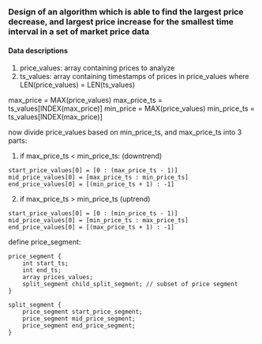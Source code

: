 ### Design of an algorithm which is able to find the largest price decrease, and largest price increase for the smallest time interval in a set of market price data 

#### Data descriptions
1) price_values: array containing prices to analyze
2) ts_values: array containing timestamps of prices in price_values where LEN(price_values) = LEN(ts_values)

max_price = MAX(price_values)
max_price_ts = ts_values[INDEX(max_price)]
min_price = MAX(price_values)
min_price_ts = ts_values[INDEX(max_price)]

now divide price_values based on min_price_ts, and max_price_ts into 3 parts:
1) if max_price_ts < min_price_ts: (downtrend)
```
start_price_values[0] = [0 : (max_price_ts - 1)]
mid_price_values[0] = [max_price_ts : min_price_ts]
end_price_values[0] = [(min_price_ts + 1) : -1]
```
2) if max_price_ts > min_price_ts (uptrend)
```
start_price_values[0] = [0 : (min_price_ts - 1)]
mid_price_values[0] = [min_price_ts : max_price_ts]
end_price_values[0] = [(max_price_ts + 1) : -1]
```

define price_segment:
```
price_segment {
    int start_ts;
    int end_ts;
    array prices_values;
    split_segment child_split_segment; // subset of price segment
}

split_segment {
    price_segment start_price_segment;
    price_segment mid_price_segment;
    price_segment end_price_segment;
}

```